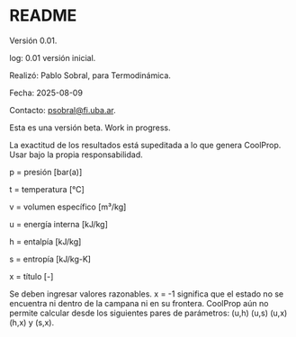 # README

Versión 0.01.

log: 0.01 versión inicial.

Realizó: Pablo Sobral, para Termodinámica. 

Fecha: 2025-08-09

Contacto: psobral@fi.uba.ar.

Esta es una versión beta. Work in progress.

La exactitud de los resultados está supeditada a lo que genera CoolProp. Usar bajo la propia responsabilidad.

p = presión [bar(a)]

t = temperatura [°C]

v = volumen específico [m³/kg]

u = energía interna [kJ/kg]

h = entalpía [kJ/kg]

s = entropía [kJ/kg-K]

x = título [-]

Se deben ingresar valores razonables.
x = -1 significa que el estado no se encuentra ni dentro de la campana ni en su frontera.
CoolProp aún no permite calcular desde los siguientes pares de parámetros: (u,h) (u,s) (u,x) (h,x) y (s,x).
